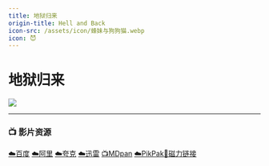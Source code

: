 ```yaml
---
title: 地狱归来
origin-title: Hell and Back
icon-src: /assets/icon/蜂妹与狗狗猫.webp
icon: 😈
---
```

# 地狱归来

![](/assets/image/%E5%9C%B0%E7%8B%B1%E5%BD%92%E6%9D%A5.jpg)

* * *

### 📺 影片资源

[☁️百度](https://pan.baidu.com/s/1RA9d7HMyATQBL5BI8JEZWQ?pwd=pfv5) [☁️阿里](https://www.aliyundrive.com/s/oWAwMxhJdJ1) [☁️夸克](https://pan.quark.cn/s/9abf791a03b1) [☁️迅雷](https://pan.xunlei.com/s/VNnhQAmoig6iwEqUa6QdiYZqA1?pwd=t9jq) [📺MDpan](https://pan.mdsub.top/%E5%9C%B0%E7%8B%B1%E5%BD%92%E6%9D%A5) [☁️PikPak](https://mypikpak.com/s/VNmWZsmWc0vAx5kQdGFwl-rHo1)[🧲磁力链接](magnet:?xt=urn:btih:2852046db6187660c2a45afb794eb9ea546c1781)